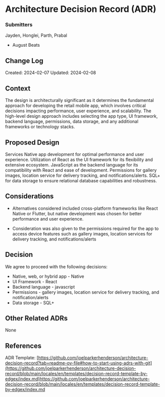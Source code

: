 # Architecture Decision Record (ADR)

### Submitters

Jayden, Honglei, Parth, Prabal

- August Beats


## Change Log
Created: 2024-02-07
Updated: 2024-02-08

## Context

The design is architecturally significant as it determines the fundamental approach 
for developing the retail mobile app, which involves critical decisions impacting 
performance, user experience, and scalability. The high-level design approach includes 
selecting the app type, UI framework, backend language, permissions, data storage, 
and any additional frameworks or technology stacks.


## Proposed Design

Services
Native app development for optimal performance and user experience.
Utilization of React as the UI framework for its flexibility and extensive ecosystem.
JavaScript as the backend language for its compatibility with React and ease of development.
Permissions for gallery images, location service for delivery tracking, and notifications/alerts.
SQL+ for data storage to ensure relational database capabilities and robustness.

## Considerations

- Alternatives considered included cross-platform frameworks like React Native or Flutter, but native development was chosen for better performance and user experience.
  
- Consideration was also given to the permissions required for the app to access device features such as gallery images, location services for delivery tracking, and notifications/alerts

## Decision

We agree to proceed with the following decisions:

- Native, web, or hybrid app - Native
- UI Framework - React
- Backend language - javascript
- Permissions - gallery images, location service for delivery tracking, and notification/alerts
- Data storage - SQL+ 

## Other Related ADRs

None

## References

ADR Template: [https://github.com/joelparkerhenderson/architecture-decision-record?tab=readme-ov-file#how-to-start-using-adrs-with-git](https://github.com/joelparkerhenderson/architecture-decision-record/blob/main/locales/en/templates/decision-record-template-by-edgex/index.md)https://github.com/joelparkerhenderson/architecture-decision-record/blob/main/locales/en/templates/decision-record-template-by-edgex/index.md

